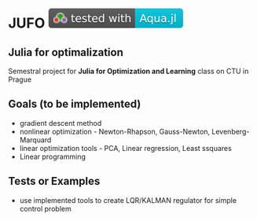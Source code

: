 # JUFO [![Aqua](https://raw.githubusercontent.com/JuliaTesting/Aqua.jl/master/badge.svg)](https://github.com/JuliaTesting/Aqua.jl)
## Julia for optimalization
Semestral project for **Julia for Optimization and Learning** class on CTU in Prague

## Goals (to be implemented)
 * gradient descent method
 * nonlinear optimization - Newton-Rhapson, Gauss-Newton, Levenberg-Marquard  
 * linear optimization tools - PCA, Linear regression, Least ssquares
 * Linear programming
   
## Tests or Examples
* use implemented tools to create LQR/KALMAN regulator for simple control problem 
